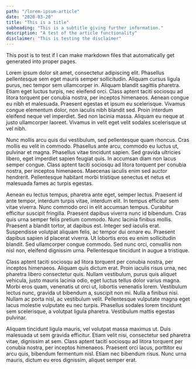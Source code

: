 ```yaml
---
path: "/lorem-ipsum-article"
date: "2020-03-20"
title: "This is a title"
subheading: "This is a subtitle giving further information."
description: "A test of the article functionality"
disclaimer: "This is testing the disclaimer"
---
```


This post is to test if I can make markdown files that automatically get generated into proper pages.

Lorem ipsum dolor sit amet, consectetur adipiscing elit. Phasellus pellentesque sem eget mauris semper sollicitudin. Aliquam cursus ligula purus, nec tempor sem ullamcorper in. Aliquam blandit sagittis pharetra. Etiam eget luctus turpis, nec eleifend orci. Class aptent taciti sociosqu ad litora torquent per conubia nostra, per inceptos himenaeos. Aenean congue eu nibh et malesuada. Praesent egestas et ipsum eu scelerisque. Vivamus congue elementum dolor, non iaculis nibh blandit sed. Proin interdum eleifend neque vel imperdiet. Sed non lacinia massa. Aliquam eu neque at justo ullamcorper laoreet. Vivamus in velit eget velit sodales scelerisque ut vel nibh.

Nunc mollis arcu quis dui vestibulum, sed pellentesque quam rhoncus. Cras mollis eu velit in commodo. Phasellus ante arcu, commodo eu luctus ut, pulvinar et magna. Phasellus vitae tincidunt sapien. Sed gravida ultricies libero, eget imperdiet sapien feugiat quis. In accumsan diam non lacus semper congue. Class aptent taciti sociosqu ad litora torquent per conubia nostra, per inceptos himenaeos. Maecenas iaculis enim sed auctor hendrerit. Pellentesque habitant morbi tristique senectus et netus et malesuada fames ac turpis egestas.

Aenean eu lectus tempus, pharetra ante eget, semper lectus. Praesent id ante tempor, interdum turpis vitae, interdum elit. In tempus efficitur sem vitae viverra. Nunc commodo orci in elit accumsan tempus. Curabitur efficitur suscipit fringilla. Praesent dapibus viverra nunc id bibendum. Cras quis urna semper felis pretium commodo. Nunc lacinia finibus mollis. Praesent a blandit tortor, at dapibus est. Integer sed iaculis erat. Suspendisse volutpat aliquam felis, ac tempor dui ornare eu. Praesent dapibus sapien id placerat viverra. Ut lobortis eros eu enim sollicitudin blandit. Sed ullamcorper congue commodo. Sed nunc orci, convallis non nisl non, eleifend dignissim urna. Pellentesque tincidunt in augue a tristique.

Class aptent taciti sociosqu ad litora torquent per conubia nostra, per inceptos himenaeos. Aliquam quis dictum erat. Proin iaculis risus urna, nec pharetra libero consectetur quis. Nullam vestibulum, purus quis aliquet vehicula, justo mauris lacinia odio, eget luctus tellus dolor varius magna. Morbi eros quam, venenatis ut orci ut, lobortis venenatis lorem. Vestibulum lectus nunc, gravida ut bibendum a, suscipit non mi. Nulla a finibus nisi. Nullam ac porta nisl, ac vestibulum velit. Pellentesque vulputate magna eget lacus molestie vulputate eu nec turpis. Phasellus sodales lorem tincidunt sem scelerisque, a volutpat ligula pharetra. Vestibulum mattis egestas pulvinar.

Aliquam tincidunt ligula mauris, vel volutpat massa maximus ut. Duis malesuada ut sem gravida efficitur. Etiam velit nisi, consectetur sed pharetra vitae, dignissim at sem. Class aptent taciti sociosqu ad litora torquent per conubia nostra, per inceptos himenaeos. Praesent orci lacus, porttitor eu arcu quis, bibendum fermentum nisl. Etiam nec bibendum risus. Nunc urna mauris, dictum eu eros dignissim, aliquet semper erat.